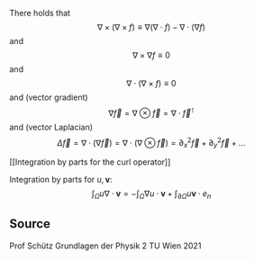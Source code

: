 

There holds that
$$\nabla\times(\nabla\times f)\equiv \nabla(\nabla\cdot f) - \nabla\cdot (\nabla f)$$
and
$$\nabla\times \nabla f \equiv 0$$
and 
$$\nabla\cdot (\nabla\times f) \equiv 0$$
and (vector gradient)
$$\nabla \vec{f} = \nabla \otimes \vec{f} = \nabla\cdot \vec{f}^\intercal$$
and (vector Laplacian)
$$\Delta \vec{f} = \nabla\cdot(\nabla \vec{f}) = \nabla\cdot (\nabla \otimes \vec{f}) = \partial_x^2 \vec{f} + \partial_y^2 \vec{f} +...$$

[[Integration by parts for the curl operator]]

Integration by parts for $u, \boldsymbol{v}$:
$$\int_\Omega u\nabla\cdot \boldsymbol{v} = -\int_\Omega\nabla u \cdot \boldsymbol{v}+ \int_{\partial\Omega} u\boldsymbol{v}\cdot e_n $$


## Source
Prof Schütz Grundlagen der Physik 2 TU Wien 2021